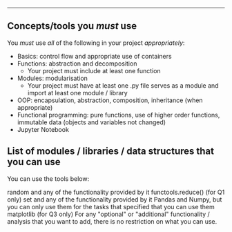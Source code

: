 ---
## Concepts/tools you _must_ use

You _must_ use _all_ of the following in your project _appropriately_:

* Basics: control flow and appropriate use of containers
* Functions: abstraction and decomposition
  * Your project must include at least one function
* Modules: modularisation
  * Your project must have at least one .py file serves as a module and import at least one module / library
* OOP: encapsulation, abstraction, composition, inheritance (when appropriate)
* Functional programming: pure functions, use of higher order functions, immutable data (objects and variables not changed)
* Jupyter Notebook

## List of modules / libraries / data structures that you can use

You can use the tools below:

random and any of the functionality provided by it
functools.reduce() (for Q1 only)
set and any of the functionality provided by it
Pandas and Numpy, but you can only use them for the tasks that specified that you can use them
matplotlib (for Q3 only)
For any "optional" or "additional" functionality / analysis that you want to add, there is no restriction on what you can use.
